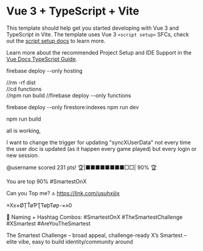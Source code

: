 # Vue 3 + TypeScript + Vite

This template should help get you started developing with Vue 3 and TypeScript in Vite. The template uses Vue 3 `<script setup>` SFCs, check out the [script setup docs](https://v3.vuejs.org/api/sfc-script-setup.html#sfc-script-setup) to learn more.

Learn more about the recommended Project Setup and IDE Support in the [Vue Docs TypeScript Guide](https://vuejs.org/guide/typescript/overview.html#project-setup).


firebase deploy --only hosting

//rm -rf dist   
//cd functions                                    
//npm run build
//firebase deploy --only functions

firebase deploy --only firestore:indexes
npm run dev

npm run build



all is working,

I want to change the trigger for updating "syncXUserData" 
not every time the user doc is updated (as it happen every game played) but every login or new session.

@username scored 231 pts!
🏆|■■■■■■■■□□| 90% 🏆

You are top 90% #SmartestOnX

Can you Top me?
🔝 https://link.com/usuhxjjjx

×Xx×ØŢŤøƤƮƬøþƬøƿ-×»0


📣 Naming + Hashtag Combos:
#SmartestOnX
#TheSmartestChallenge
#XSmartest
#AreYouTheSmartest

The Smartest Challenge – broad appeal, challenge-ready
X’s Smartest – elite vibe, easy to build identity/community around
